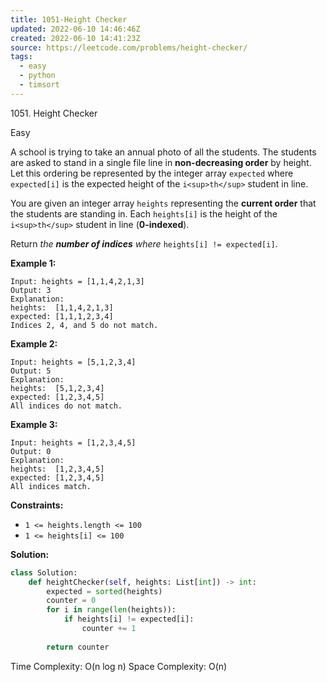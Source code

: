 ```yaml
---
title: 1051-Height Checker
updated: 2022-06-10 14:46:46Z
created: 2022-06-10 14:41:23Z
source: https://leetcode.com/problems/height-checker/
tags:
  - easy
  - python
  - timsort
---
```


1051\. Height Checker

Easy

A school is trying to take an annual photo of all the students. The students are asked to stand in a single file line in **non-decreasing order** by height. Let this ordering be represented by the integer array `expected` where `expected[i]` is the expected height of the `i<sup>th</sup>` student in line.

You are given an integer array `heights` representing the **current order** that the students are standing in. Each `heights[i]` is the height of the `i<sup>th</sup>` student in line (**0-indexed**).

Return *the **number of indices** where* `heights[i] != expected[i]`.

**Example 1:**

```
Input: heights = [1,1,4,2,1,3]
Output: 3
Explanation: 
heights:  [1,1,4,2,1,3]
expected: [1,1,1,2,3,4]
Indices 2, 4, and 5 do not match.

```

**Example 2:**

```
Input: heights = [5,1,2,3,4]
Output: 5
Explanation:
heights:  [5,1,2,3,4]
expected: [1,2,3,4,5]
All indices do not match.

```

**Example 3:**

```
Input: heights = [1,2,3,4,5]
Output: 0
Explanation:
heights:  [1,2,3,4,5]
expected: [1,2,3,4,5]
All indices match.

```

**Constraints:**

- `1 <= heights.length <= 100`
- `1 <= heights[i] <= 100`

**Solution:**
```python
class Solution:
    def heightChecker(self, heights: List[int]) -> int:
        expected = sorted(heights)
        counter = 0
        for i in range(len(heights)):
            if heights[i] != expected[i]:
                counter += 1
        
        return counter
```
Time Complexity: O(n log n)
Space Complexity: O(n)
